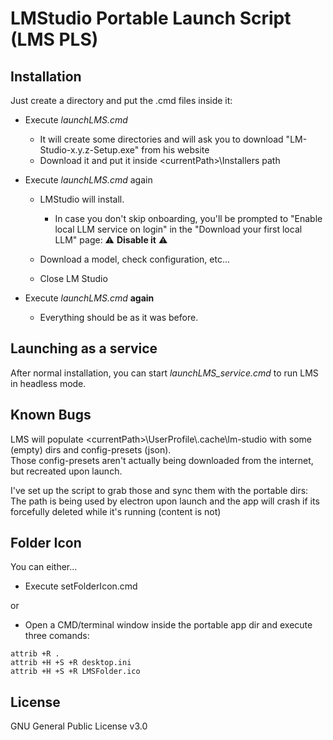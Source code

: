 # LMStudio Portable Launch Script (LMS PLS)

## Installation
Just create a directory and put the .cmd files inside it:
- Execute *launchLMS.cmd*
  - It will create some directories and will ask you to download "LM-Studio-x.y.z-Setup.exe" from his website
  - Download it and put it inside \<currentPath\>\\Installers path

- Execute *launchLMS.cmd* again
  - LMStudio will install. 
    - In case you don't skip onboarding, you'll be prompted to "Enable local LLM service on login" in the "Download your first local LLM" page:
      ⚠️ **Disable it** ⚠️ 

  - Download a model, check configuration, etc...
  - Close LM Studio

- Execute *launchLMS.cmd* **again**
  - Everything should be as it was before.

## Launching as a service
After normal installation, you can start *launchLMS_service.cmd* to run LMS in headless mode.

## Known Bugs
LMS will populate \<currentPath\>\\UserProfile\\.cache\\lm-studio with some (empty) dirs and config-presets (json).  
Those config-presets aren't actually being downloaded from the internet, but recreated upon launch.  

I've set up the script to grab those and sync them with the portable dirs:  
The path is being used by electron upon launch and the app will crash if its forcefully deleted while it's running (content is not)  

## Folder Icon
You can either...  
- Execute setFolderIcon.cmd  

or

- Open a CMD/terminal window inside the portable app dir and execute three comands:
```
attrib +R .
attrib +H +S +R desktop.ini
attrib +H +S +R LMSFolder.ico
```

## License
GNU General Public License v3.0
